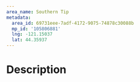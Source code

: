 ```yaml
---
area_name: Southern Tip
metadata:
  area_id: 69731eee-7adf-4172-9075-74878c30088b
  mp_id: '105806881'
  lng: -121.15037
  lat: 44.35937
---
```

# Description

